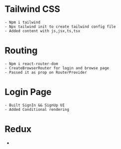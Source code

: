 
# Tailwind CSS
    - Npm i tailwind
    - Npx tailwind init to create tailwind config file
    - Added content with js,jsx,ts,tsx
# Routing
    - Npm i react-router-dom
    - CreateBrowserRouter for login and browse page
    - Passed it as prop on RouterProvider
# Login Page
    - Built SignIn && SignUp UI
    - Added Conditional rendering
# Redux
  -
    

